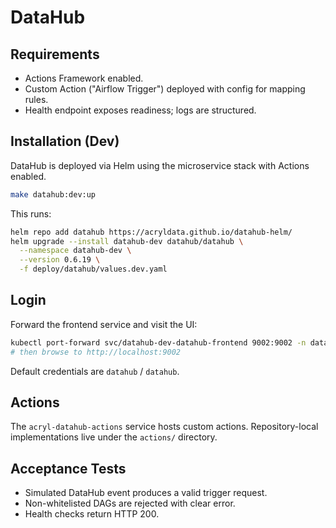 # DataHub

## Requirements
- Actions Framework enabled.
- Custom Action ("Airflow Trigger") deployed with config for mapping rules.
- Health endpoint exposes readiness; logs are structured.

## Installation (Dev)
DataHub is deployed via Helm using the microservice stack with Actions enabled.

```bash
make datahub:dev:up
```

This runs:

```bash
helm repo add datahub https://acryldata.github.io/datahub-helm/
helm upgrade --install datahub-dev datahub/datahub \
  --namespace datahub-dev \
  --version 0.6.19 \
  -f deploy/datahub/values.dev.yaml
```

## Login
Forward the frontend service and visit the UI:

```bash
kubectl port-forward svc/datahub-dev-datahub-frontend 9002:9002 -n datahub-dev
# then browse to http://localhost:9002
```

Default credentials are `datahub` / `datahub`.

## Actions
The `acryl-datahub-actions` service hosts custom actions. Repository-local
implementations live under the `actions/` directory.

## Acceptance Tests
- Simulated DataHub event produces a valid trigger request.
- Non-whitelisted DAGs are rejected with clear error.
- Health checks return HTTP 200.
